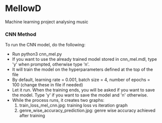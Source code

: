 # MellowD
Machine learning project analysing music

### CNN Method
To run the CNN model, do the following:
- Run python3 cnn_mel.py
- If you want to use the already trained model stored in cnn_mel.mdl, type 'y' when prompted, otherwise type 'n'.
- It will train the model on the hyperparameters defined at the top of the file
- By default, learning rate = 0.001, batch size = 4, number of epochs = 100 (change these in file if needed)
- Let it run. When the training ends, you will be asked if you want to save the model. Type 'y' if you want to save the model and 'n' otherwise.
- While the process runs, it creates two graphs:
    1. train_loss_mel_cnn.jpg: training loss vs iteration graph
    2. genre_wise_accuracy_prediction.jpg: genre wise accuracy achieved after training
